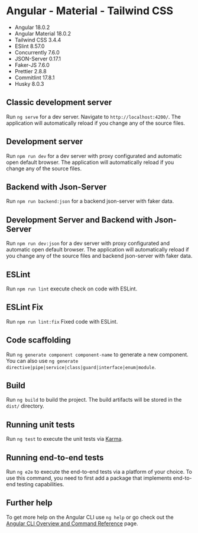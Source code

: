 # Angular - Material - Tailwind CSS

- Angular 18.0.2
- Angular Material 18.0.2
- Tailwind CSS 3.4.4
- ESlint 8.57.0
- Concurrently 7.6.0
- JSON-Server 0.17.1
- Faker-JS 7.6.0
- Prettier 2.8.8
- Commitlint 17.8.1
- Husky 8.0.3

## Classic development server

Run `ng serve` for a dev server. Navigate to `http://localhost:4200/`. The application will automatically reload if you change any of the source files.

## Development server

Run `npm run dev` for a dev server with proxy configurated and automatic open default browser. The application will automatically reload if you change any of the source files.

## Backend with Json-Server

Run `npm run backend:json` for a backend json-server with faker data.

## Development Server and Backend with Json-Server

Run `npm run dev:json` for a dev server with proxy configurated and automatic open default browser. The application will automatically reload if you change any of the source files and backend json-server with faker data.

## ESLint

Run `npm run lint` execute check on code with ESLint.

## ESLint Fix

Run `npm run lint:fix` Fixed code with ESLint.

## Code scaffolding

Run `ng generate component component-name` to generate a new component. You can also use `ng generate directive|pipe|service|class|guard|interface|enum|module`.

## Build

Run `ng build` to build the project. The build artifacts will be stored in the `dist/` directory.

## Running unit tests

Run `ng test` to execute the unit tests via [Karma](https://karma-runner.github.io).

## Running end-to-end tests

Run `ng e2e` to execute the end-to-end tests via a platform of your choice. To use this command, you need to first add a package that implements end-to-end testing capabilities.

## Further help

To get more help on the Angular CLI use `ng help` or go check out the [Angular CLI Overview and Command Reference](https://angular.io/cli) page.
